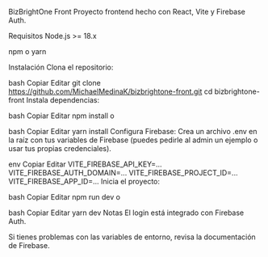 BizBrightOne Front
Proyecto frontend hecho con React, Vite y Firebase Auth.

Requisitos
Node.js >= 18.x

npm o yarn

Instalación
Clona el repositorio:

bash
Copiar
Editar
git clone https://github.com/MichaelMedinaK/bizbrightone-front.git
cd bizbrightone-front
Instala dependencias:

bash
Copiar
Editar
npm install
o

bash
Copiar
Editar
yarn install
Configura Firebase:
Crea un archivo .env en la raíz con tus variables de Firebase (puedes pedirle al admin un ejemplo o usar tus propias credenciales).

env
Copiar
Editar
VITE_FIREBASE_API_KEY=...
VITE_FIREBASE_AUTH_DOMAIN=...
VITE_FIREBASE_PROJECT_ID=...
VITE_FIREBASE_APP_ID=...
Inicia el proyecto:

bash
Copiar
Editar
npm run dev
o

bash
Copiar
Editar
yarn dev
Notas
El login está integrado con Firebase Auth.

Si tienes problemas con las variables de entorno, revisa la documentación de Firebase.

